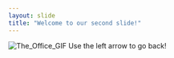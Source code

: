 ```yaml
---
layout: slide
title: "Welcome to our second slide!"
---
```

![The_Office_GIF](https://user-images.githubusercontent.com/102619474/183810620-dcb0df8a-f2fd-4a46-b3ca-9e0730a7b0f2.gif)
Use the left arrow to go back!
